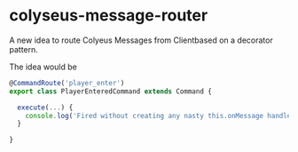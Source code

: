 # colyseus-message-router
A new idea to route Colyeus Messages from Clientbased on a decorator pattern. 

The idea would be

```typescript
@CommandRoute('player_enter')
export class PlayerEnteredCommand extends Command {

  execute(...) {
    console.log('Fired without creating any nasty this.onMessage handlers')
  }

}
```
